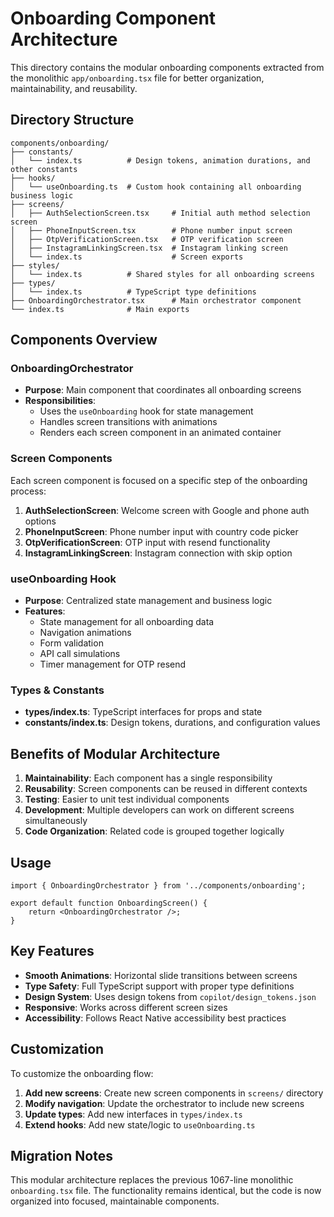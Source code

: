 # Onboarding Component Architecture

This directory contains the modular onboarding components extracted from the monolithic `app/onboarding.tsx` file for better organization, maintainability, and reusability.

## Directory Structure

```
components/onboarding/
├── constants/
│   └── index.ts          # Design tokens, animation durations, and other constants
├── hooks/
│   └── useOnboarding.ts  # Custom hook containing all onboarding business logic
├── screens/
│   ├── AuthSelectionScreen.tsx     # Initial auth method selection screen
│   ├── PhoneInputScreen.tsx        # Phone number input screen
│   ├── OtpVerificationScreen.tsx   # OTP verification screen
│   ├── InstagramLinkingScreen.tsx  # Instagram linking screen
│   └── index.ts                    # Screen exports
├── styles/
│   └── index.ts          # Shared styles for all onboarding screens
├── types/
│   └── index.ts          # TypeScript type definitions
├── OnboardingOrchestrator.tsx      # Main orchestrator component
└── index.ts              # Main exports
```

## Components Overview

### OnboardingOrchestrator
- **Purpose**: Main component that coordinates all onboarding screens
- **Responsibilities**: 
  - Uses the `useOnboarding` hook for state management
  - Handles screen transitions with animations
  - Renders each screen component in an animated container

### Screen Components
Each screen component is focused on a specific step of the onboarding process:

1. **AuthSelectionScreen**: Welcome screen with Google and phone auth options
2. **PhoneInputScreen**: Phone number input with country code picker
3. **OtpVerificationScreen**: OTP input with resend functionality
4. **InstagramLinkingScreen**: Instagram connection with skip option

### useOnboarding Hook
- **Purpose**: Centralized state management and business logic
- **Features**:
  - State management for all onboarding data
  - Navigation animations
  - Form validation
  - API call simulations
  - Timer management for OTP resend

### Types & Constants
- **types/index.ts**: TypeScript interfaces for props and state
- **constants/index.ts**: Design tokens, durations, and configuration values

## Benefits of Modular Architecture

1. **Maintainability**: Each component has a single responsibility
2. **Reusability**: Screen components can be reused in different contexts
3. **Testing**: Easier to unit test individual components
4. **Development**: Multiple developers can work on different screens simultaneously
5. **Code Organization**: Related code is grouped together logically

## Usage

```tsx
import { OnboardingOrchestrator } from '../components/onboarding';

export default function OnboardingScreen() {
    return <OnboardingOrchestrator />;
}
```

## Key Features

- **Smooth Animations**: Horizontal slide transitions between screens
- **Type Safety**: Full TypeScript support with proper type definitions
- **Design System**: Uses design tokens from `copilot/design_tokens.json`
- **Responsive**: Works across different screen sizes
- **Accessibility**: Follows React Native accessibility best practices

## Customization

To customize the onboarding flow:

1. **Add new screens**: Create new screen components in `screens/` directory
2. **Modify navigation**: Update the orchestrator to include new screens
3. **Update types**: Add new interfaces in `types/index.ts`
4. **Extend hooks**: Add new state/logic to `useOnboarding.ts`

## Migration Notes

This modular architecture replaces the previous 1067-line monolithic `onboarding.tsx` file. The functionality remains identical, but the code is now organized into focused, maintainable components.
